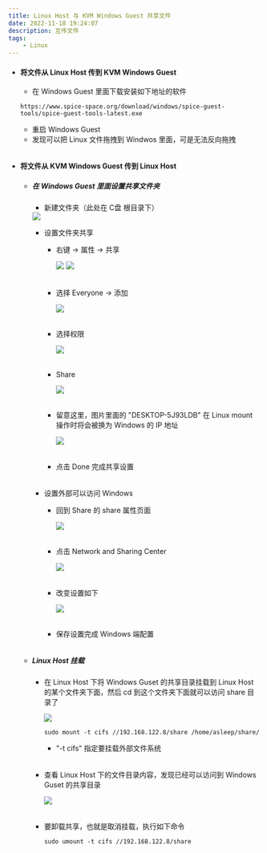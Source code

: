 ```yaml
---
title: Linux Host 与 KVM Windows Guest 共享文件
date: 2022-11-18 19:24:07
description: 互传文件
tags:
    - Linux
---
```


- #### 将文件从 Linux Host 传到 KVM Windows Guest

    - 在 Windows Guest 里面下载安装如下地址的软件
    
    ```
    https://www.spice-space.org/download/windows/spice-guest-tools/spice-guest-tools-latest.exe
    ```
    
    - 重启 Windows Guest
    - 发现可以把 Linux 文件拖拽到 Windwos 里面，可是无法反向拖拽
    
###### 

- #### 将文件从 KVM Windows Guest 传到 Linux Host

    - ##### 在 Windows Guest 里面设置共享文件夹
    
        - 新建文件夹（此处在 C盘 根目录下）
        <img src="../pictures/Linux-H-Windows-G 共享文件/2022.11.18.19.37.19.png"/>
        
        - 设置文件夹共享
        
            - 右键 -> 属性 -> 共享
            
                <img src="../pictures/Linux-H-Windows-G 共享文件/2022.11.18.19.39.56.png"/>
            
                <img src="../pictures/Linux-H-Windows-G 共享文件/2022.11.18.19.41.28.png"/>
                
                
            ######  
            - 选择 Everyone -> 添加
            
                <img src="../pictures/Linux-H-Windows-G 共享文件/2022.11.18.19.43.00.png"/>
                
            ###### 
            - 选择权限
                
                <img src="../pictures/Linux-H-Windows-G 共享文件/2022.11.18.19.45.31.png"/>
            ###### 
            - Share
            
                <img src="../pictures/Linux-H-Windows-G 共享文件/2022.11.18.19.46.52.png"/>
            ######  
            - 留意这里，图片里面的 "DESKTOP-5J93LDB" 在 Linux mount 操作时将会被换为 Windows 的 IP 地址
            
                <img src="../pictures/Linux-H-Windows-G 共享文件/2022.11.18.19.48.24.png"/>
            ###### 
            - 点击 Done 完成共享设置
            
        ###### 
        
        - 设置外部可以访问 Windows
            
            - 回到 Share 的 share 属性页面
            
                <img src="../pictures/Linux-H-Windows-G 共享文件/2022.11.18.19.39.56.png"/>
            ######  
            - 点击 Network and Sharing Center
                
                <img src="../pictures/Linux-H-Windows-G 共享文件/2022.11.18.19.54.42.png"/>
            ######  
            - 改变设置如下
            
                <img src="../pictures/Linux-H-Windows-G 共享文件/2022.11.18.19.56.55.png"/>
            
            ###### 
            - 保存设置完成 Windows 端配置
            
    ###### 
    - ##### Linux Host 挂载
    
        - 在 Linux Host 下将 Windows Guset 的共享目录挂载到 Linux Host 的某个文件夹下面，然后 cd 到这个文件夹下面就可以访问 share 目录了
        
            <img src="../pictures/Linux-H-Windows-G 共享文件/2022.11.18.20.17.42.png"/>
            
            ```
            sudo mount -t cifs //192.168.122.8/share /home/asleep/share/
            ```
            
            - "-t cifs" 指定要挂载外部文件系统
            
            ###### 
        - 查看 Linux Host 下的文件目录内容，发现已经可以访问到 Windows Guset 的共享目录
        
            <img src="../pictures/Linux-H-Windows-G 共享文件/2022.11.18.20.21.08.png"/>
            
            ###### 
        - 要卸载共享，也就是取消挂载，执行如下命令
        
            ```
            sudo umount -t cifs //192.168.122.8/share
            ```



<script src="https://giscus.app/client.js"
        data-repo="HCY-ASLEEP/HCY-ASLEEP.github.io"
        data-repo-id="R_kgDOISFjNg"
        data-category="Announcements"
        data-category-id="DIC_kwDOISFjNs4CUJyb"
        data-mapping="pathname"
        data-strict="0"
        data-reactions-enabled="1"
        data-emit-metadata="0"
        data-input-position="bottom"
        data-theme="light"
        data-lang="zh-CN"
        crossorigin="anonymous"
        async>
</script>
